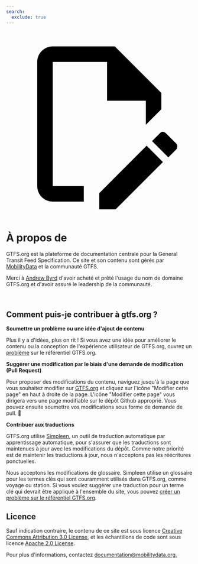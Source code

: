 ```yaml
---
search:
  exclude: true
---
```


<a class="pencil-link" href="https://github.com/MobilityData/gtfs.org/blob/main/docs/about.fr.md" title="Edit this page" target="_blank">
    <svg class="pencil" xmlns="http://www.w3.org/2000/svg" viewBox="0 0 24 24"><path d="M10 20H6V4h7v5h5v3.1l2-2V8l-6-6H6c-1.1 0-2 .9-2 2v16c0 1.1.9 2 2 2h4v-2m10.2-7c.1 0 .3.1.4.2l1.3 1.3c.2.2.2.6 0 .8l-1 1-2.1-2.1 1-1c.1-.1.2-.2.4-.2m0 3.9L14.1 23H12v-2.1l6.1-6.1 2.1 2.1Z"/></svg>
  </a>

<style>
  .md-nav .md-nav--secondary {
      display : none !important ;
    }
</style>

# À propos de

GTFS.org est la plateforme de documentation centrale pour la General Transit Feed Specification. Ce site et son contenu sont gérés par [MobilityData](https://mobilitydata.org/) et la communauté GTFS.

Merci à [Andrew Byrd](https://www.linkedin.com/in/byrdandrew) d'avoir acheté et prêté l'usage du nom de domaine GTFS.org et d'avoir assuré le leadership de la communauté.

<br>

## Comment puis-je contribuer à gtfs.org ?

**Soumettre un problème ou une idée d'ajout de contenu**

Plus il y a d'idées, plus on rit ! Si vous avez une idée pour améliorer le contenu ou la conception de l'expérience utilisateur de GTFS.org, ouvrez un [problème](https://github.com/MobilityData/gtfs.org/issues/new) sur le référentiel GTFS.org.

**Suggérer une modification par le biais d'une demande de modification (Pull Request)**

Pour proposer des modifications du contenu, naviguez jusqu'à la page que vous souhaitez modifier sur [GTFS.org](https://gtfs.org/) et cliquez sur l'icône "Modifier cette page" en haut à droite de la page. L'icône "Modifier cette page" vous dirigera vers une page modifiable sur le dépôt Github approprié. Vous pouvez ensuite soumettre vos modifications sous forme de demande de pull. 📝

**Contribuer aux traductions**

GTFS.org utilise [Simpleen](https://simpleen.io/), un outil de traduction automatique par apprentissage automatique, pour s'assurer que les traductions sont maintenues à jour avec les modifications du dépôt. Comme notre priorité est de maintenir les traductions à jour, nous n'acceptons pas les réécritures ponctuelles.

Nous acceptons les modifications de glossaire. Simpleen utilise un glossaire pour les termes clés qui sont couramment utilisés dans GTFS.org, comme voyage ou station. Si vous voulez suggérer une traduction pour un terme clé qui devrait être appliqué à l'ensemble du site, vous pouvez [créer un problème sur le référentiel GTFS.org](https://github.com/MobilityData/gtfs.org/issues/new/choose).

## Licence

Sauf indication contraire, le contenu de ce site est sous licence [Creative Commons Attribution 3.0 License](https://creativecommons.org/licenses/by/3.0/), et les échantillons de code sont sous licence [Apache 2.0 License](https://www.apache.org/licenses/LICENSE-2.0).

Pour plus d'informations, contactez [documentation@mobilitydata.org.](mailto:documentation@mobilitydata.org)
